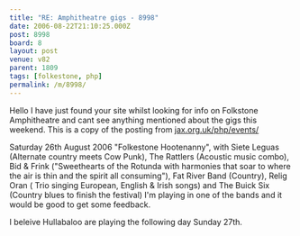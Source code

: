 ```yaml
---
title: "RE: Amphitheatre gigs - 8998"
date: 2006-08-22T21:10:25.000Z
post: 8998
board: 8
layout: post
venue: v82
parent: 1809
tags: [folkestone, php]
permalink: /m/8998/
---
```

Hello I have just found your site whilst looking for info on Folkstone Amphitheatre and cant see anything mentioned about the gigs this weekend. This is a copy of the posting from <a href="http://www.jax.org.uk/php/events/">jax.org.uk/php/events/</a>

Saturday 26th August 2006
"Folkestone Hootenanny", with Siete Leguas (Alternate country meets Cow Punk), The Rattlers (Acoustic music combo), Bid & Frink ("Sweethearts of the Rotunda with harmonies that soar to where the air is thin and the spirit all consuming"), Fat River Band (Country), Relig Oran ( Trio singing European, English & Irish songs) and The Buick Six (Country blues to finish the festival)
I'm playing in one of the bands and it would be good to get some feedback.

I beleive Hullabaloo are playing the following day Sunday 27th.
